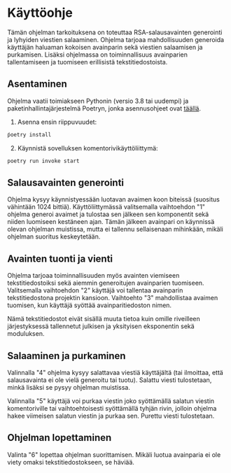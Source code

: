 # Käyttöohje
Tämän ohjelman tarkoituksena on toteuttaa RSA-salausavainten generointi ja lyhyiden viestien salaaminen. Ohjelma tarjoaa mahdollisuuden generoida käyttäjän haluaman kokoisen avainparin sekä viestien salaamisen ja purkamisen. Lisäksi ohjelmassa on toiminnallisuus avainparien tallentamiseen ja tuomiseen erillisistä tekstitiedostoista. 

## Asentaminen
Ohjelma vaatii toimiakseen Pythonin (versio 3.8 tai uudempi) ja paketinhallintajärjestelmä Poetryn, jonka asennusohjeet ovat [täällä](https://ohjelmistotekniikka-hy.github.io/python/viikko2#poetry-ja-riippuvuuksien-hallinta).

1. Asenna ensin riippuvuudet:
```bash
ṕoetry install
```

2. Käynnistä sovelluksen komentorivikäyttöliittymä:
```bash
poetry run invoke start
```

## Salausavainten generointi
Ohjelma kysyy käynnistyessään luotavan avaimen koon biteissä (suositus vähintään 1024 bittiä). Käyttöliittymässä valitsemalla vaihtoehdon "1" ohjelma generoi avaimet ja tulostaa sen jälkeen sen komponentit sekä niiden luomiseen kestäneen ajan. Tämän jälkeen avainpari on käynnissä olevan ohjelman muistissa, mutta ei tallennu sellaisenaan mihinkään, mikäli ohjelman suoritus keskeytetään.

## Avainten tuonti ja vienti
Ohjelma tarjoaa toiminnallisuuden myös avainten viemiseen tekstitiedostoiksi sekä aiemmin generoitujen avainparien tuomiseen. Valitsemalla vaihtoehdon "2" käyttäjä voi tallentaa avainparin tekstitiedostona projektin kansioon. Vaihtoehto "3" mahdollistaa avaimen tuomisen, kun käyttäjä syöttää avainparitiedoston nimen.

Nämä tekstitiedostot eivät sisällä muuta tietoa kuin omille riveilleen järjestyksessä tallennetut julkisen ja yksityisen eksponentin sekä moduluksen. 

## Salaaminen ja purkaminen
Valinnalla "4" ohjelma kysyy salattavaa viestiä käyttäjältä (tai ilmoittaa, että salausavainta ei ole vielä generoitu tai tuotu). Salattu viesti tulostetaan, minkä lisäksi se pysyy ohjelman muistissa. 

Valinnalla "5" käyttäjä voi purkaa viestin joko syöttämällä salatun viestin komentoriville tai vaihtoehtoisesti syöttämällä tyhjän rivin, jolloin ohjelma hakee viimeisen salatun viestin ja purkaa sen. Purettu viesti tulostetaan.

## Ohjelman lopettaminen
Valinta "6" lopettaa ohjelman suorittamisen. Mikäli luotua avainparia ei ole viety omaksi tekstitiedostokseen, se häviää. 
